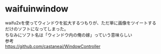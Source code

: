 # waifuinwindow
waifu2xを使ってウィンドウを拡大するつもりが、ただ単に画像をツイートするだけのソフトになってしまった。  
ちなみにソフト名は「ウィンドウ内の俺の嫁」っていう意味らしい  
参考  
https://github.com/castaneai/WindowController  
